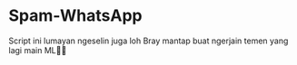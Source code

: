 # Spam-WhatsApp
Script ini lumayan ngeselin juga loh Bray mantap buat ngerjain temen yang lagi main ML🤣😊
